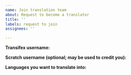 ```yaml
---
name: Join translation team
about: Request to become a translator
title: ''
labels: request to join
assignees: ''

---
```


**Transifex username:** 

**Scratch username (optional; may be used to credit you):** 

**Languages you want to translate into:** 
